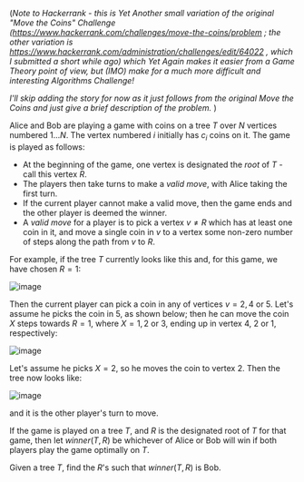(*Note to Hackerrank - this is Yet Another small variation of the original "Move the Coins" Challenge (https://www.hackerrank.com/challenges/move-the-coins/problem ; the other variation is https://www.hackerrank.com/administration/challenges/edit/64022 , which I submitted a short while ago) which Yet Again makes it easier from a Game Theory point of view, but (IMO) make for a much more difficult and interesting Algorithms Challenge!*

*I'll skip adding the story for now as it just follows from the original Move the Coins and just give a brief description of the problem.*
)

Alice and Bob are playing a game with coins on a tree $T$ over $N$ vertices numbered $1...N$. The vertex numbered $i$ initially has $c_i$ coins on it.  The game is played as follows:

- At the beginning of the game, one vertex is designated the *root* of $T$ - call this vertex $R$.
- The players then take turns to make a *valid move*, with Alice taking the first turn.
- If the current player cannot make a valid move, then the game ends and the other player is deemed the winner.
- A *valid move* for a player is to pick a vertex $v \ne R$ which has at least one coin in it, and move a single coin in $v$ to a vertex some non-zero number of steps along the path from $v$ to $R$. 

For example, if the tree $T$ currently looks like this and, for this game, we have chosen $R=1$:


![image](https://s3.amazonaws.com/hr-assets/0/1521711755-f6308f380d-move-the-coins-2-example-move-example-1of2.png)

Then the current player can pick a coin in any of vertices $v = 2, 4$ or $5$.  Let's assume he picks the coin in $5$, as shown below; then he can move the coin $X$ steps towards $R=1$, where $X=1,2$ or $3$, ending up in vertex $4$, $2$ or $1$, respectively:


![image](https://s3.amazonaws.com/hr-assets/0/1521711917-0016648f68-move-the-coins-2-example-move-example-2of2.png)

Let's assume he picks $X=2$, so he moves the coin to vertex $2$.  Then the tree now looks like:


![image](https://s3.amazonaws.com/hr-assets/0/1521712073-48296db0ed-move-the-coins-2-example-move-example-3of3.png)

and it is the other player's turn to move.

If the game is played on a tree $T$, and $R$ is the designated root of $T$ for that game, then let $\textit{winner}(T, R)$ be whichever of Alice or Bob will win if both players play the game optimally on $T$.

Given a tree $T$, find the $R$'s such that $\textit{winner}(T, R)$ is Bob.

